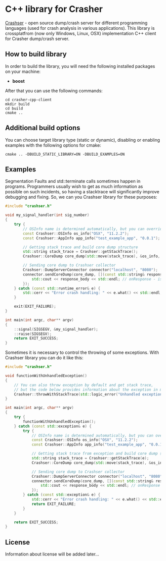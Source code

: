 # C++ library for Crasher

[Crashser](https://github.com/VladimirBalun/Crashser) - 
open source dump/crash server for different programming 
languages (used for crash analysis in various applications).
This library is crossplatfrom (now only Windows, Linux, OSX) 
implementation C++ client for Crasher dump/crash server.

## How to build library
In order to build the library, you will need
the following installed packages on your machine:

  - **boost**

After that you can use the following commands:

    cd crasher-cpp-client
    mkdir build
    cd build
    cmake ..

## Additional build options
 You can choose target library type (static 
 or dynamic), disabling or enabling examples
 with the following options for cmake:

    cmake .. -DBUILD_STATIC_LIBRARY=ON -DBUILD_EXAMPLES=ON

## Examples

 Segmentation Faults and std::terminate calls sometimes 
 happen in programs. Programmers usually wish to get as 
 much information as possible on such incidents, 
 so having a stacktrace will significantly improve 
 debugging and fixing. So, we can you Crashser library for these
 purposes:

```cpp
#include "crashser.h"

void my_signal_handler(int sig_number)
{
    try {
        // OSInfo name is determined automatically, but you can override it like below
        const Crashser::OSInfo os_info("OSX", "11.2.2");
        const Crashser::AppInfo app_info("test_example_app", "0.0.1");

        // Getting stack trace and build core dump structure
        std::string stack_trace = Crashser::getStackTrace();
        Crashser::CoreDump core_dump(std::move(stack_trace), &os_info, &app_info);

        // Sending core dump to Crashser collector
        Crashser::DumpServerConnector connector("localhost", "8080");
        connector.sendCoreDump(core_dump, [](const std::string& response_body) {
            std::cout << response_body << std::endl; // onResponse - isn't an asynchronous operation
        });
    } catch (const std::runtime_error& e) {
        std::cerr << "Error crash handling: " << e.what() << std::endl;
    }

    exit(EXIT_FAILURE);
}

int main(int argc, char** argv)
{
    ::signal(SIGSEGV, &my_signal_handler);
    ::raise(SIGSEGV);
    return EXIT_SUCCESS;
}
```

 Sometimes it is necessary to control the throwing of some exceptions. 
 With Crashser library you can do it like this:

```cpp
#include "crashser.h"

void functionWithUnhandledException()
{
    // You can also throw exception by default and get stack trace,
    // but the code below provides information about the exception in more detail
    Crashser::throwWithStackTrace(std::logic_error("Unhandled exception"));
}

int main(int argc, char** argv)
{
    try {
        functionWithUnhandledException();
    } catch (const std::exception& e) {
        try {
            // OSInfo name is determined automatically, but you can override it like below
            const Crashser::OSInfo os_info("OSX", "11.2.2");
            const Crashser::AppInfo app_info("test_example_app", "0.0.1");

            // Getting stack trace from exception and build core dump structure
            std::string stack_trace = Crashser::getStackTrace(e);
            Crashser::CoreDump core_dump(std::move(stack_trace), &os_info, &app_info);

            // Sending core dump to Crashser collector
            Crashser::DumpServerConnector connector("localhost", "8080");
            connector.sendCoreDump(core_dump, [](const std::string& response_body) {
                std::cout << response_body << std::endl; // onResponse - isn't an asynchronous operation
            });
        } catch (const std::exception& e) {
            std::cerr << "Error crash handling: " << e.what() << std::endl;
            return EXIT_FAILURE;
        }
    }

    return EXIT_SUCCESS;
}
```

## License
Information about license will be added later...
